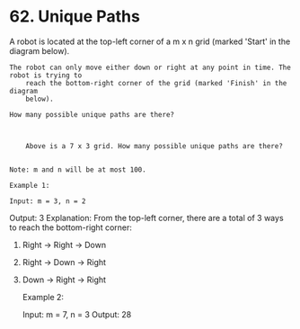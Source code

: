 # 62. Unique Paths

A robot is located at the top-left corner of a m x n grid (marked 'Start'
        in the diagram below).

    The robot can only move either down or right at any point in time. The robot is trying to
        reach the bottom-right corner of the grid (marked 'Finish' in the diagram
        below).

    How many possible unique paths are there?

    
        
        Above is a 7 x 3 grid. How many possible unique paths are there?
    

    Note: m and n will be at most 100.

    Example 1:

    Input: m = 3, n = 2
Output: 3
Explanation:
From the top-left corner, there are a total of 3 ways to reach the bottom-right corner:
1. Right -> Right -> Down
2. Right -> Down -> Right
3. Down -> Right -> Right

    Example 2:

    Input: m = 7, n = 3
Output: 28